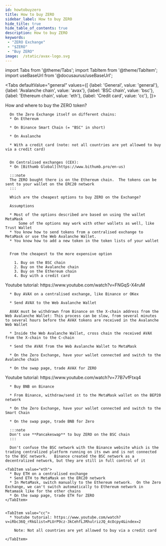 ```yaml
---
id: howtobuyzero
title: How to buy ZERO
sidebar_label: How to buy ZERO
hide_title: true
hide_table_of_contents: true
description: How to buy ZERO
keywords:
 - "ZERO Exchange"
 - "$ZERO"
 - "Buy ZERO"
image:  /static/avax-logo.svg
---
```


import Tabs from '@theme/Tabs';
import TabItem from '@theme/TabItem';
import useBaseUrl from '@docusaurus/useBaseUrl';


<Tabs
  defaultValue="general"
  values={[
    {label: 'General', value: 'general'},
    {label: 'Avalanche chain', value: 'avax'},
    {label: 'BSC chain', value: 'bsc'},
    {label: 'Ethereum chain', value: 'eth'},
    {label: 'Credit card', value: 'cc'},
  ]}>  


  <TabItem value="general">
      How and where to buy the ZERO token?

      On the Zero Exchange itself on different chains:
      * On Ethereum
	  
      * On Binance Smart Chain (= "BSC" in short)
	  
      * On Avalanche
	  
      * With a credit card (note: not all countries are yet allowed to buy via a credit card)
	  

      On Centralised exchanges (CEX):
      * On [Bithumb Global](https://www.bithumb.pro/en-us)
	  
      :::note
	  The ZERO bought there is on the Ethereum chain.  The tokens can be sent to your wallet on the ERC20 network
	  :::

      Which are the cheapest options to buy ZERO on the Exchange?

      Assumptions

      * Most of the options described are based on using the wallet MetaMask
          Some of the options may work with other wallets as well, like Trust Wallet
      * You know how to send tokens from a centralised exchange to MetaMask or use the Web Avalanche Wallet.
      * You know how to add a new token in the token lists of your wallet


      From the cheapest to the more expensive option

        1. Buy on the BSC chain
        2. Buy on the Avalanche chain
        3. Buy on the Ethereum chain
        4. Buy with a credit card
  </TabItem>

  <TabItem value="avax">
      Youtube tutorial: https://www.youtube.com/watch?v=FNGqS-X4ruM

      * Buy AVAX on a centralised exchange, like Binance or OKex
	  
      * Send AVAX to the Web Avalanche Wallet
	  
      AVAX must be withdrawn from Binance on the X-chain address from the Web Avalanche Wallet: This process can be slow, from several minutes to several hours before the AVAX tokens are received in the Avalanche Web Wallet
		
      * Inside the Web Avalanche Wallet, cross chain the received AVAX from the X-chain to the C-chain
	  
      * Send the AVAX from the Web Avalanche Wallet to MetaMask
	  
      * On the Zero Exchange, have your wallet connected and switch to the Avalanche chain
	  
      * On the swap page, trade AVAX for ZERO

  </TabItem>


  <TabItem value="bsc">
      Youtube tutorial: https://www.youtube.com/watch?v=77B7vfFtxq4

      * Buy BNB on Binance
	  
      * From Binance, withdraw/send it to the MetaMask wallet on the BEP20 network
	  
      * On the Zero Exchange, have your wallet connected and switch to the Smart Chain
	  
      * On the swap page, trade BNB for Zero

      :::note
      Don't use **Pancakeswap** to buy ZERO on the BSC chain
	  :::
	  
	  Don't confuse the BSC network with the Binance website which is the trading centralized platform running on its own and is not connected to the BSC network.   Binance created the BSC network as a decentralized network, but they are still in full control of it
  </TabItem>


    <TabItem value="eth">
      * Buy ETH on a centralised exchange
      * Send ETH to MetaMask on the ERC20 network
      * In MetaMask, switch manually to the Ethereum network.  On the Zero Exchange, we can't switch automatically to Ethereum network in Metamask like for the other chains
      * On the swap page, trade ETH for ZERO
    </TabItem>


    <TabItem value="cc">
      * Youtube tutorial: https://www.youtube.com/watch?v=iRbc36Q_rRk&list=PLUrP9cz-3kCehfLJRhulrizJQ_4cOcpy4&index=2  

        Note: Not all countries are yet allowed to buy via a credit card

    </TabItem>

</Tabs>    

